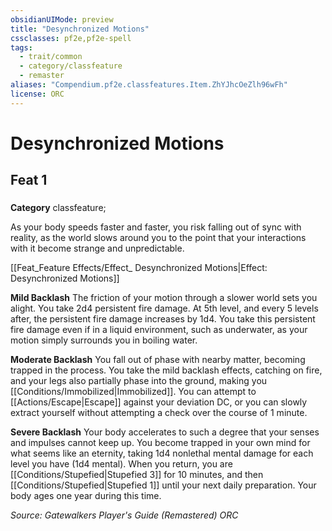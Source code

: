 ```yaml
---
obsidianUIMode: preview
title: "Desynchronized Motions"
cssclasses: pf2e,pf2e-spell
tags:
  - trait/common
  - category/classfeature
  - remaster
aliases: "Compendium.pf2e.classfeatures.Item.ZhYJhcOeZlh96wFh"
license: ORC
---
```

# Desynchronized Motions
## Feat 1
### 

**Category** classfeature; 




As your body speeds faster and faster, you risk falling out of sync with reality, as the world slows around you to the point that your interactions with it become strange and unpredictable.

[[Feat_Feature Effects/Effect_ Desynchronized Motions|Effect: Desynchronized Motions]]

**Mild Backlash** The friction of your motion through a slower world sets you alight. You take 2d4 persistent fire damage. At 5th level, and every 5 levels after, the persistent fire damage increases by 1d4. You take this persistent fire damage even if in a liquid environment, such as underwater, as your motion simply surrounds you in boiling water.

**Moderate Backlash** You fall out of phase with nearby matter, becoming trapped in the process. You take the mild backlash effects, catching on fire, and your legs also partially phase into the ground, making you [[Conditions/Immobilized|Immobilized]]. You can attempt to [[Actions/Escape|Escape]] against your deviation DC, or you can slowly extract yourself without attempting a check over the course of 1 minute.

**Severe Backlash** Your body accelerates to such a degree that your senses and impulses cannot keep up. You become trapped in your own mind for what seems like an eternity, taking 1d4 nonlethal mental damage for each level you have (1d4 mental). When you return, you are [[Conditions/Stupefied|Stupefied 3]] for 10 minutes, and then [[Conditions/Stupefied|Stupefied 1]] until your next daily preparation. Your body ages one year during this time.

*Source: Gatewalkers Player's Guide (Remastered)*
*ORC*
